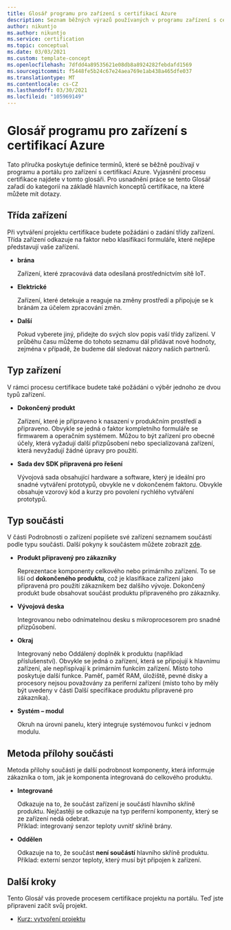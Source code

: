 ```yaml
---
title: Glosář programu pro zařízení s certifikací Azure
description: Seznam běžných výrazů používaných v programu zařízení s certifikací Azure
author: nikuntjo
ms.author: nikuntjo
ms.service: certification
ms.topic: conceptual
ms.date: 03/03/2021
ms.custom: template-concept
ms.openlocfilehash: 7dfdd4a89535621e08db8a8924282febdafd1569
ms.sourcegitcommit: f5448fe5b24c67e24aea769e1ab438a465dfe037
ms.translationtype: MT
ms.contentlocale: cs-CZ
ms.lasthandoff: 03/30/2021
ms.locfileid: "105969149"
---
```

# <a name="azure-certified-device-program-glossary"></a>Glosář programu pro zařízení s certifikací Azure

Tato příručka poskytuje definice termínů, které se běžně používají v programu a portálu pro zařízení s certifikací Azure. Vyjasnění procesu certifikace najdete v tomto glosáři. Pro usnadnění práce se tento Glosář zařadí do kategorií na základě hlavních konceptů certifikace, na které můžete mít dotazy.

## <a name="device-class"></a>Třída zařízení

Při vytváření projektu certifikace budete požádáni o zadání třídy zařízení. Třída zařízení odkazuje na faktor nebo klasifikaci formuláře, které nejlépe představují vaše zařízení.

- **brána**

    Zařízení, které zpracovává data odesílaná prostřednictvím sítě IoT.

- **Elektrické**

    Zařízení, které detekuje a reaguje na změny prostředí a připojuje se k bránám za účelem zpracování změn.

- **Další**

    Pokud vyberete jiný, přidejte do svých slov popis vaší třídy zařízení. V průběhu času můžeme do tohoto seznamu dál přidávat nové hodnoty, zejména v případě, že budeme dál sledovat názory našich partnerů.

## <a name="device-type"></a>Typ zařízení

V rámci procesu certifikace budete také požádáni o výběr jednoho ze dvou typů zařízení.

- **Dokončený produkt**

    Zařízení, které je připraveno k nasazení v produkčním prostředí a připraveno. Obvykle se jedná o faktor kompletního formuláře se firmwarem a operačním systémem. Můžou to být zařízení pro obecné účely, která vyžadují další přizpůsobení nebo specializovaná zařízení, která nevyžadují žádné úpravy pro použití.
- **Sada dev SDK připravená pro řešení**

    Vývojová sada obsahující hardware a software, který je ideální pro snadné vytváření prototypů, obvykle ne v dokončeném faktoru. Obvykle obsahuje vzorový kód a kurzy pro povolení rychlého vytváření prototypů.

## <a name="component-type"></a>Typ součásti

V části Podrobnosti o zařízení popíšete své zařízení seznamem součástí podle typu součásti. Další pokyny k součástem můžete zobrazit [zde](./how-to-using-the-components-feature.md).

- **Produkt připravený pro zákazníky**

    Reprezentace komponenty celkového nebo primárního zařízení. To se liší od **dokončeného produktu**, což je klasifikace zařízení jako připravená pro použití zákazníkem bez dalšího vývoje. Dokončený produkt bude obsahovat součást produktu připraveného pro zákazníky.
- **Vývojová deska**

    Integrovanou nebo odnímatelnou desku s mikroprocesorem pro snadné přizpůsobení.
- **Okraj**

    Integrovaný nebo Oddálený doplněk k produktu (například příslušenství). Obvykle se jedná o zařízení, která se připojují k hlavnímu zařízení, ale nepřispívají k primárním funkcím zařízení. Místo toho poskytuje další funkce. Paměť, paměť RAM, úložiště, pevné disky a procesory nejsou považovány za periferní zařízení (místo toho by měly být uvedeny v části Další specifikace produktu připravené pro zákazníka).
- **Systém – modul**  

    Okruh na úrovni panelu, který integruje systémovou funkci v jednom modulu.

## <a name="component-attachment-method"></a>Metoda přílohy součásti

Metoda přílohy součásti je další podrobnost komponenty, která informuje zákazníka o tom, jak je komponenta integrovaná do celkového produktu.

- **Integrované**
 
    Odkazuje na to, že součást zařízení je součástí hlavního skříně produktu. Nejčastěji se odkazuje na typ periferní komponenty, který se ze zařízení nedá odebrat.  
    Příklad: integrovaný senzor teploty uvnitř skříně brány.

- **Oddělen**

    Odkazuje na to, že součást **není součástí** hlavního skříně produktu.  
    Příklad: externí senzor teploty, který musí být připojen k zařízení.


## <a name="next-steps"></a>Další kroky

Tento Glosář vás provede procesem certifikace projektu na portálu. Teď jste připraveni začít svůj projekt.
- [Kurz: vytvoření projektu](./tutorial-01-creating-your-project.md)
